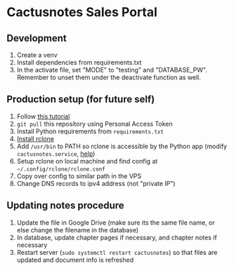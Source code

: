 # Cactusnotes Sales Portal

## Development

1. Create a venv
2. Install dependencies from requirements.txt
3. In the activate file, set "MODE" to "testing" and "DATABASE_PW". Remember to unset them under the deactivate function as well.

## Production setup (for future self)

1. Follow [this tutorial](https://www.digitalocean.com/community/tutorials/how-to-serve-flask-applications-with-uwsgi-and-nginx-on-ubuntu-22-04)
2. `git pull` this repository using Personal Access Token
3. Install Python requirements from `requirements.txt`
4. [Install rclone](https://rclone.org/install/#script-installation)
5. Add `/usr/bin` to PATH so rclone is accessible by the Python app (modify `cactusnotes.service`, [help](https://stackoverflow.com/a/21131629/10546571))
6. Setup rclone on local machine and find config at `~/.config/rclone/rclone.conf`
7. Copy over config to similar path in the VPS
8. Change DNS records to ipv4 address (not "private IP")

## Updating notes procedure

1. Update the file in Google Drive (make sure its the same file name, or else change the filename in the database)
2. In database, update chapter pages if necessary, and chapter notes if necessary
3. Restart server (`sudo systemctl restart cactusnotes`) so that files are updated and document info is refreshed
